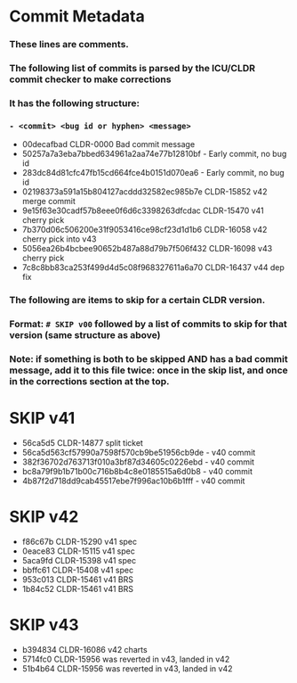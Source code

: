 # Commit Metadata

### These lines are comments.
### The following list of commits is parsed by the ICU/CLDR commit checker to make corrections
### It has the following structure:
### `- <commit> <bug id or hyphen> <message>`

- 00decafbad CLDR-0000 Bad commit message
- 50257a7a3eba7bbed634961a2aa74e77b12810bf - Early commit, no bug id
- 283dc84d81cfc47fb15cd664fce4b0151d070ea6 - Early commit, no bug id
- 02198373a591a15b804127acddd32582ec985b7e CLDR-15852 v42 merge commit
- 9e15f63e30cadf57b8eee0f6d6c3398263dfcdac CLDR-15470 v41 cherry pick
- 7b370d06c506200e31f9053416ce98cf23d1d1b6 CLDR-16058 v42 cherry pick into v43
- 5056ea26b4bcbee90652b487a88d79b7f506f432 CLDR-16098 v43 cherry pick
- 7c8c8bb83ca253f499d4d5c08f968327611a6a70 CLDR-16437 v44 dep fix

### The following are items to skip for a certain CLDR version.
### Format: `# SKIP v00` followed by a list of commits to skip for that version (same structure as above)
### Note: if something is both to be skipped AND has a bad commit message, add it to this file twice: once in the skip list, and once in the corrections section at the top.

# SKIP v41

- 56ca5d5 CLDR-14877 split ticket
- 56ca5d563cf57990a7598f570cb9be51956cb9de - v40 commit
- 382f36702d763713f010a3bf87d34605c0226ebd - v40 commit
- bc8a79f9b1b71b00c716b8b4c8e0185515a6d0b8 - v40 commit
- 4b87f2d718dd9cab45517ebe7f996ac10b6b1fff - v40 commit

# SKIP v42

- f86c67b CLDR-15290 v41 spec
- 0eace83 CLDR-15115 v41 spec
- 5aca9fd CLDR-15398 v41 spec
- bbffc61 CLDR-15408 v41 spec
- 953c013 CLDR-15461 v41 BRS
- 1b84c52 CLDR-15461 v41 BRS

# SKIP v43

- b394834 CLDR-16086 v42 charts
- 5714fc0 CLDR-15956 was reverted in v43, landed in v42
- 51b4b64 CLDR-15956 was reverted in v43, landed in v42

